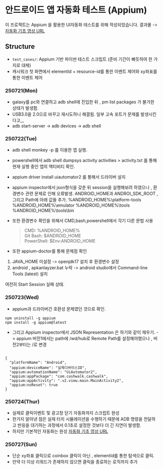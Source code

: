 # 안드로이드 앱 자동화 테스트 (Appium)

이 프로젝트는 Appium 을 활용한 UI자동화 테스트를 위해 작성되었습니다.
결과물 -> [자동화 기초 영상 URL](https://drive.google.com/file/d/1G317ouKi_0tnES5l8b1pTdP1qLm65Bb0/view?usp=sharing)

## Structure

- `test_cases/`: Appium 기반 파이썬 테스트 스크립트 (준비 기간이 빠듯하여 한 가지로 대체)
- 캐시워크 첫 화면에서 elementId + resource-id를 통한 이벤트 제어와 xy좌표를 통한 이벤트 제어

### 250721(Mon)

- galaxy를 pc와 연결하고 adb shell에 진입한 뒤 , pm list packages 가 불가한 상태가 발생함.
- USB3.0을 2.0으로 바꾸고 재시도하니 해결됨. 일부 고속 포트가 문제를 발생시킨다고,,,
- adb start-server -> adb devices -> adb shell

### 250722(Tue)

- adb shell monkey -p 를 이용한 앱 실행.
- powershell에서 adb shell dumpsys activity activities > activity.txt 를 통해 현재 실행 중인 앱의 액티비티 확인.
- appium driver install uiautomator2 를 통해서 드라이버 설치
- appium inspector에서 json형식을 갖춘 뒤 session을 실행해보려 하였으나 , 환경변수 관련 문제로 인해 오류발생. ANDROID_HOME과 ANDROI_SDK_ROOT , 그리고 Path에 아래 값들 추가.
  %ANDROID_HOME%\platform-tools
  %ANDROID_HOME%\emulator
  %ANDROID_HOME%\tools
  %ANDROID_HOME%\tools\bin

- 또한 환경변수 확인을 위해서 CMD,bash,powershell에서 각기 다른 문법 사용

  > CMD: %ANDROID_HOME%  
  > Git Bash: $ANDROID_HOME  
  > PowerShell: $Env:ANDROID_HOME

- 또한 appium-doctor를 통해 문제점 확인

1. JAVA_HOME 미설정 -> openjdk17 설치 후 환경변수 설정
2. android , apkanlayzer.bat 누락 -> android studio에서 Command-line Tools (latest) 설치

여전히 Start Session 실패 상태.

### 250723(Wed)

- appium과 드라이버간 호환성 문제였던 것으로 확인.
<pre><code>npm uninstall -g appium
npm install -g appium@latest</code></pre>
- 그리고 Appium inspector에서 JSON Representation 은 하기와 같이 채우기. -> appium 버전1에서는 path에 /wd/hub로 Remote Path를 설정해야했으나 , 버전2부터는 /로 변경
<pre><code>
{
  "platformName": "Android",
  "appium:deviceName": "실제디바이스ID",
  "appium:automationName": "UiAutomator2",
  "appium:appPackage": "com.cashwalk.cashwalk",
  "appium:appActivity": ".v2.view.main.MainActivity2",
  "appium:noReset": true
}
</code></pre>

### 250724(Thur)

- 실제로 클릭이벤트 및 광고창 닫기 자동화까지 스크립트 완성
- 한가지 알아낸 점은 실제 터치 시뮬레이션을 수행하기 때문에 ADB 명령을 전달하고 반응을 대기하는 과정에서 0.1초로 설정한 것보다 더 긴 지연이 발생함.
- 하지만 기본적인 자동화는 완성
  [자동화 기초 영상 URL](https://drive.google.com/file/d/1G317ouKi_0tnES5l8b1pTdP1qLm65Bb0/view?usp=sharing)

### 250727(Sun)

- 단순 xy좌표 클릭으로 coinbox 클릭이 아닌 , elementId를 통한 탐색으로 클릭.
- 만약 더 이상 리워드가 존재하지 않으면 클릭을 종료하는 로직까지 추가

